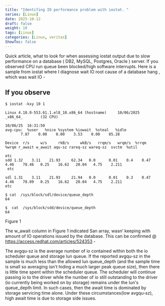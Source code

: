 ```yaml
---
title: "Identifing IO performance problem with iostat. "
series: [Linux]
date: 2025-10-12
draft: false
weight: 10
tags: [Linux]
categories: [Linux, veritas]
ShowToc: false
---
```


 Quick article, what to look for when assessing iostat output due to slow performance on a  database ( DB2, MySQL, Postgres, Oracle  ) server. If you observed CPU run queue been blocked/high software interrupts. Here is a sample from  iostat   where I  diagnose wait IO root cause of a database hang , which was wait IO -

If you observe
-----

	$ iostat -kxy 10 1

	Linux 4.18.0-553.61.1.el8_10.x86_64 (hostname)     10/06/2025      _x86_64_        (32 CPU)   

	10/06/25  16:31:50
	avg-cpu:  %user   %nice %system %iowait  %steal   %idle
           7.87    0.00    0.00    3.53    0.00    85.28

	Device	r/s     w/s     rkB/s     wkB/s   rrqm/s   wrqm/s  %rrqm  %wrqm r_await w_await aqu-sz rareq-sz wareq-sz  svctm  %util

	etc
	sdd	1.32	3.11	21.93	  62.34	  0.0	   0.01	   0.4    0.47  4.46	78.46	0.25	16.62	20.04	4.75	2.211 
	 etc
	
	sdl	1.31	3.11	21.93	  21.94	  0.0	   0.01	   0.3    0.47  4.46	78.09	0.25	16.62	20.04	4.75	2.211	
	etc

	$ cat  /sys/block/sdl/device/queue_depth
	64

	$  cat  /sys/block/sdd/device/queue_depth
	64

Figure 1

The w_await column in Figure 1 indicated San array, wasn’ keeping with amount of IO operations issued by the database.  This can be  confirmed @  https://access.redhat.com/articles/524353 -

The avgqu-sz is the average number of io contained within both the io scheduler queue and storage lun queue. If the reported avgqu-sz in the sample is much less than the allowed lun queue_depth (and the sample time is small so averaging isn't hiding a much larger peak queue size), then there is little time spent within the scheduler queue. The scheduler will continue passing io to the driver while the number of io still outstanding to the driver (io currently being worked on by storage) remains under the lun's queue_depth limit. In such cases, then the await time is dominated by storage servicing time alone. Under these circumstances(low avgqu-sz), high await time is due to storage side issues.    
